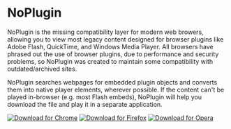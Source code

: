 # NoPlugin

NoPlugin is the missing compatibility layer for modern web browers, allowing you to view most legacy content designed for browser plugins like Adobe Flash, QuickTime, and Windows Media Player. All browsers have phrased out the use of browser plugins, due to performance and security problems, so NoPlugin was created to maintain some compatibility with outdated/archived sites.

NoPlugin searches webpages for embedded plugin objects and converts them into native player elements, wherever possible. If the content can't be played in-browser (e.g. most Flash embeds), NoPlugin will help you download the file and play it in a separate application.

[![Download for Chrome](https://corbin.io/img/chrome-button.png)](https://chrome.google.com/webstore/detail/noplugin-previously-quick/llpahfhchhlfdigfpeimeagojnkgeice) [![Download for Firefox](https://corbin.io/img/firefox-button.png)](https://addons.mozilla.org/en-US/firefox/addon/noplugin/) [![Download for Opera](https://corbin.io/img/opera-button.png)](https://addons.opera.com/en/extensions/details/noplugin/)